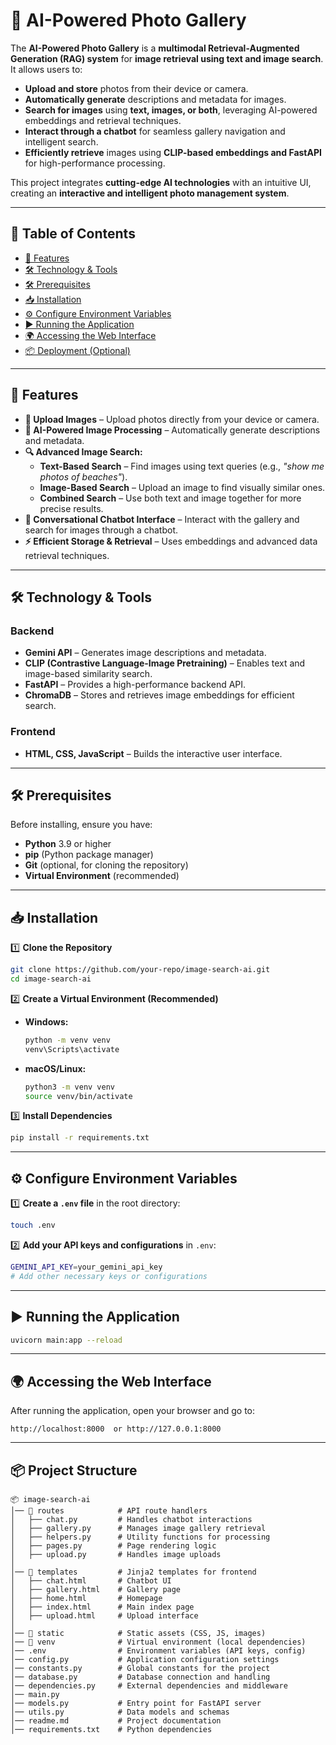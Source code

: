 # 📸 AI-Powered Photo Gallery  

The **AI-Powered Photo Gallery** is a **multimodal Retrieval-Augmented Generation (RAG) system** for **image retrieval using text and image search**. It allows users to:  
- **Upload and store** photos from their device or camera.  
- **Automatically generate** descriptions and metadata for images.  
- **Search for images** using **text, images, or both**, leveraging AI-powered embeddings and retrieval techniques.  
- **Interact through a chatbot** for seamless gallery navigation and intelligent search.  
- **Efficiently retrieve** images using **CLIP-based embeddings and FastAPI** for high-performance processing.  

This project integrates **cutting-edge AI technologies** with an intuitive UI, creating an **interactive and intelligent photo management system**.  

---

## 📑 Table of Contents  
- [🚀 Features](#-features)  
- [🛠️ Technology & Tools](#️-technology--tools)  
- [🛠️ Prerequisites](#️-prerequisites)  
- [📥 Installation](#-installation)  
- [⚙️ Configure Environment Variables](#️-configure-environment-variables)  
- [▶️ Running the Application](#️-running-the-application)  
- [🌍 Accessing the Web Interface](#-accessing-the-web-interface)  
- [📦 Deployment (Optional)](#-deployment-optional)  

---

## 🚀 Features  

- **📸 Upload Images** – Upload photos directly from your device or camera.  
- **🤖 AI-Powered Image Processing** – Automatically generate descriptions and metadata.  
- **🔍 Advanced Image Search:**  
  - **Text-Based Search** – Find images using text queries (e.g., *"show me photos of beaches"*).  
  - **Image-Based Search** – Upload an image to find visually similar ones.  
  - **Combined Search** – Use both text and image together for more precise results.  
- **💬 Conversational Chatbot Interface** – Interact with the gallery and search for images through a chatbot.  
- **⚡ Efficient Storage & Retrieval** – Uses embeddings and advanced data retrieval techniques.  

---

## 🛠️ Technology & Tools  

### **Backend**  
- **Gemini API** – Generates image descriptions and metadata.  
- **CLIP (Contrastive Language-Image Pretraining)** – Enables text and image-based similarity search.  
- **FastAPI** – Provides a high-performance backend API.  
- **ChromaDB** – Stores and retrieves image embeddings for efficient search.  

### **Frontend**  
- **HTML, CSS, JavaScript** – Builds the interactive user interface.  

---

## 🛠️ Prerequisites  

Before installing, ensure you have:  

- **Python** 3.9 or higher  
- **pip** (Python package manager)  
- **Git** (optional, for cloning the repository)  
- **Virtual Environment** (recommended)  

---

## 📥 Installation  

1️⃣ **Clone the Repository**  
```bash
git clone https://github.com/your-repo/image-search-ai.git
cd image-search-ai
```  

2️⃣ **Create a Virtual Environment (Recommended)**  
- **Windows:**  
  ```bash
  python -m venv venv  
  venv\Scripts\activate  
  ```  
- **macOS/Linux:**  
  ```bash
  python3 -m venv venv  
  source venv/bin/activate  
  ```  

3️⃣ **Install Dependencies**  
```bash
pip install -r requirements.txt
```  

---

## ⚙️ Configure Environment Variables  

1️⃣ **Create a `.env` file** in the root directory:  
```bash
touch .env
```  

2️⃣ **Add your API keys and configurations** in `.env`:  
```bash
GEMINI_API_KEY=your_gemini_api_key
# Add other necessary keys or configurations
```  

---

## ▶️ Running the Application  

```bash
uvicorn main:app --reload
```  

---

## 🌍 Accessing the Web Interface  

After running the application, open your browser and go to:  
```
http://localhost:8000  or http://127.0.0.1:8000
```  
----------------
## 📦 Project Structure
```````
📦 image-search-ai  
│── 📂 routes            # API route handlers  
│   ├── chat.py         # Handles chatbot interactions  
│   ├── gallery.py      # Manages image gallery retrieval  
│   ├── helpers.py      # Utility functions for processing  
│   ├── pages.py        # Page rendering logic  
│   ├── upload.py       # Handles image uploads  
│  
│── 📂 templates         # Jinja2 templates for frontend  
│   ├── chat.html       # Chatbot UI  
│   ├── gallery.html    # Gallery page  
│   ├── home.html       # Homepage  
│   ├── index.html      # Main index page  
│   ├── upload.html     # Upload interface  
│  
│── 📂 static            # Static assets (CSS, JS, images)  
│── 📂 venv              # Virtual environment (local dependencies)  
│── .env                # Environment variables (API keys, config)  
│── config.py           # Application configuration settings  
│── constants.py        # Global constants for the project  
│── database.py         # Database connection and handling  
│── dependencies.py     # External dependencies and middleware  
│── main.py
│── models.py           # Entry point for FastAPI server  
│── utils.py            # Data models and schemas  
│── readme.md           # Project documentation  
│── requirements.txt    # Python dependencies  

```````